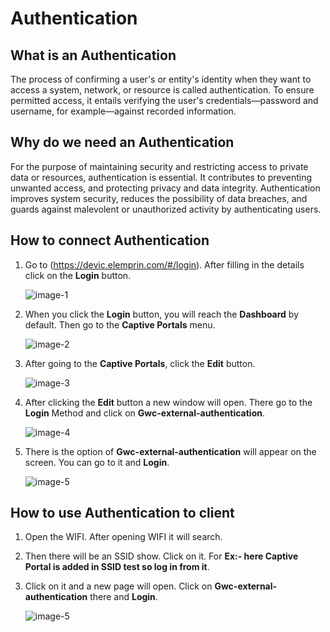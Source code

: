 # Authentication

## What is an Authentication
The process of confirming a user's or entity's identity when they want to access a system, network, or resource is called authentication. To ensure permitted access, it entails verifying the user's credentials—password and username, for example—against recorded information.
## Why do we need an Authentication
For the purpose of maintaining security and restricting access to private data or resources, authentication is essential. It contributes to preventing unwanted access, and protecting privacy and data integrity. Authentication improves system security, reduces the possibility of data breaches, and guards against malevolent or unauthorized activity by authenticating users.

## How to connect Authentication

1. Go to (https://devic.elemprin.com/#/login). After filling in the details click on the **Login** button.

   ![image-1](https://github.com/Nancypatel1103/ComplianceClient/assets/153616269/c0a13ffd-fb49-4870-89af-e7a9c7dc8bca)

2. When you click the **Login** button, you will reach the **Dashboard** by default. Then go to the **Captive Portals** menu.

   ![image-2](https://github.com/Nancypatel1103/ComplianceClient/assets/153616269/cc71bdcd-b0e0-446a-af97-dfaefc0eb67e)

3. After going to the **Captive Portals**, click the **Edit** button.

   ![image-3](https://github.com/Nancypatel1103/ComplianceClient/assets/153616269/4f6f8544-ee8b-4051-a0ed-f7a7e1e0ac9c)

4. After clicking the **Edit** button a new window will open. There go to the **Login** Method and click on **Gwc-external-authentication**.

   ![image-4](https://github.com/Nancypatel1103/ComplianceClient/assets/153616269/5a4b2558-fe0b-4a2a-8b41-e7a5919ac2ed)

5. There is the option of **Gwc-external-authentication** will appear on the screen. You can go to it and **Login**.

   ![image-5](https://github.com/Nancypatel1103/ComplianceClient/assets/153616269/64340442-63f5-4d50-9890-4b67b347635d)

## How to use Authentication to client

1. Open the WIFI. After opening WIFI it will search.
2. Then there will be an SSID show. Click on it. For **Ex:- here Captive Portal is added in SSID test so log in from it**.
3. Click on it and a new page will open. Click on **Gwc-external-authentication** there and **Login**.

   ![image-5](https://github.com/Nancypatel1103/ComplianceClient/assets/153616269/64340442-63f5-4d50-9890-4b67b347635d)



   

    

   

